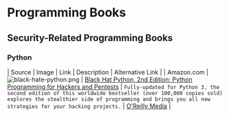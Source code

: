# Programming Books  

## Security-Related Programming Books  

### Python

| Source | Image | Link | Description | Alternative Link | 
| Amazon.com | ![black-hate-python.png](https://m.media-amazon.com/images/I/91NJ0qC4vEL._SL1500_.jpg) | [Black Hat Python, 2nd Edition: Python Programming for Hackers and Pentests](https://amzn.to/4hdOhty) | `Fully-updated for Python 3, the second edition of this worldwide bestseller (over 100,000 copies sold) explores the stealthier side of programming and brings you all new strategies for your hacking projects.` | [O'Reilly Media](https://www.oreilly.com/library/view/black-hat-python/9781098128906/) |  
